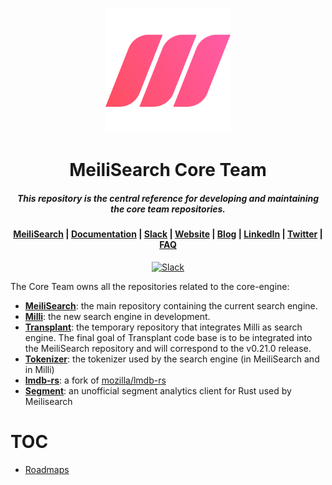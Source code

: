 <p align="center">
  <img src="https://raw.githubusercontent.com/meilisearch/integration-guides/main/assets/logos/logo.svg" alt="MeiliSearch logo" width="200" height="200" />
</p>

<h1 align="center">MeiliSearch Core Team</h1>
<h5 align="center">This repository is the central reference for developing and maintaining the core team repositories.</h5>

<h4 align="center">
  <a href="https://github.com/meilisearch/MeiliSearch">MeiliSearch</a> |
  <a href="https://docs.meilisearch.com">Documentation</a> |
  <a href="https://slack.meilisearch.com">Slack</a> |
  <a href="https://www.meilisearch.com">Website</a> |
  <a href="https://blog.meilisearch.com">Blog</a> |
  <a href="https://fr.linkedin.com/company/meilisearch">LinkedIn</a> |
  <a href="https://twitter.com/meilisearch">Twitter</a> |
  <a href="https://docs.meilisearch.com/faq/">FAQ</a>
</h4>

<p align="center">
  <a href="https://slack.meilisearch.com"><img src="https://img.shields.io/badge/slack-MeiliSearch-blue.svg?logo=slack" alt="Slack"></a>
</p>

The Core Team owns all the repositories related to the core-engine:
- [**MeiliSearch**](https://github.com/meilisearch/MeiliSearch): the main repository containing the current search engine.
- [**Milli**](https://github.com/meilisearch/milli): the new search engine in development.
- [**Transplant**](https://github.com/meilisearch/transplant): the temporary repository that integrates Milli as search engine. The final goal of Transplant code base is to be integrated into the MeiliSearch repository and will correspond to the v0.21.0 release.
- [**Tokenizer**](https://github.com/meilisearch/tokenizer/): the tokenizer used by the search engine (in MeiliSearch and in Milli)
- [**lmdb-rs**](https://github.com/meilisearch/lmdb-rs/): a fork of [mozilla/lmdb-rs](https://github.com/mozilla/lmdb-rs)
- [**Segment**](https://github.com/meilisearch/segment): an unofficial segment analytics client for Rust used by Meilisearch

# TOC

- [Roadmaps](./roadmaps)
